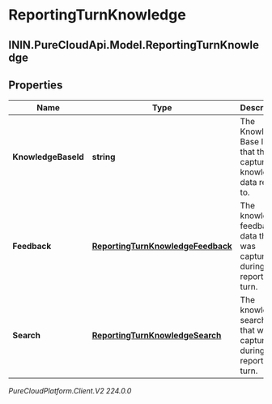 # ReportingTurnKnowledge

## ININ.PureCloudApi.Model.ReportingTurnKnowledge

## Properties

|Name | Type | Description | Notes|
|------------ | ------------- | ------------- | -------------|
| **KnowledgeBaseId** | **string** | The Knowledge Base ID that the captured knowledge data relates to. | [optional] |
| **Feedback** | [**ReportingTurnKnowledgeFeedback**](ReportingTurnKnowledgeFeedback) | The knowledge feedback data that was captured during this reporting turn. | [optional] |
| **Search** | [**ReportingTurnKnowledgeSearch**](ReportingTurnKnowledgeSearch) | The knowledge search data that was captured during this reporting turn. | [optional] |



_PureCloudPlatform.Client.V2 224.0.0_
